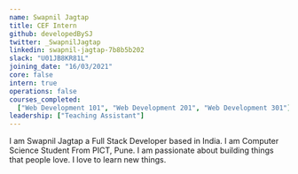```yaml
---
name: Swapnil Jagtap
title: CEF Intern
github: developedBySJ
twitter: _SwapnilJagtap
linkedin: swapnil-jagtap-7b8b5b202
slack: "U01JB8KR81L"
joining_date: "16/03/2021"
core: false
intern: true
operations: false
courses_completed:
  ["Web Development 101", "Web Development 201", "Web Development 301"]
leadership: ["Teaching Assistant"]
---
```


I am Swapnil Jagtap a Full Stack Developer based in India. I am Computer Science Student From PICT, Pune. I am passionate about building things that people love. I love to learn new things.
